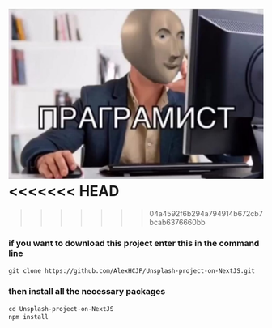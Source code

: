 ![developer](https://raw.githubusercontent.com/AlexHCJP/Unsplash-next-app/main/assets/images/developer.jpg)
<<<<<<< HEAD
=======

>>>>>>> 04a4592f6b294a794914b672cb7bcab6376660bb
### if you want to download this project enter this in the command line

```
git clone https://github.com/AlexHCJP/Unsplash-project-on-NextJS.git
```

### then install all the necessary packages
```
cd Unsplash-project-on-NextJS
npm install
```
